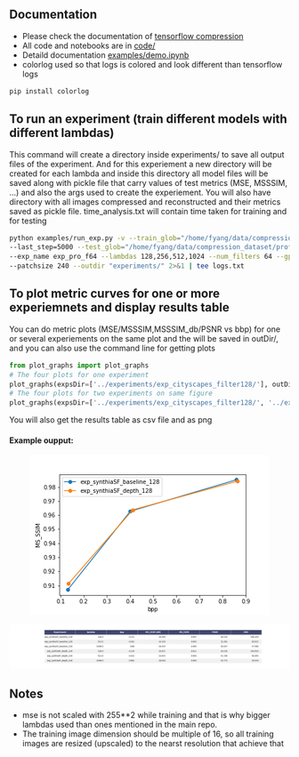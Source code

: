 ## Documentation
- Please check the documentation of [tensorflow compression](https://tensorflow.github.io/compression/)       
- All code and notebooks are in [code/](https://gitlab.cvc.uab.es/fyang/DIC_cvc/blob/basem/code/)      
- Detaild documentation [examples/demo.ipynb](https://gitlab.cvc.uab.es/fyang/DIC_cvc/blob/basem/examples/demo.ipynb)                      
- colorlog used so that logs is colored and look different than tensorflow logs               
            
```bash
pip install colorlog
```
            

## To run an experiment (train different models with different lambdas)
This command will create a directory inside experiments/ to save all output files of the experiment. And for this experiement a new directory will be created for each lambda and inside this directory all model files will be saved along with pickle file that carry values of test metrics (MSE, MSSSIM, ...) and also the args used to create the experiement. You will also have directory with all images compressed and reconstructed and their metrics saved as pickle file. time_analysis.txt will contain time taken for training and for testing
```bash
python examples/run_exp.py -v --train_glob="/home/fyang/data/compression_dataset/professional/train/*.png" 
--last_step=5000 --test_glob="/home/fyang/data/compression_dataset/professional/valid/*.png" 
--exp_name exp_pro_f64 --lambdas 128,256,512,1024 --num_filters 64 --gpu 5,1 exp 
--patchsize 240 --outdir "experiments/" 2>&1 | tee logs.txt
```   

## To plot metric curves for one or more experiemnets and display results table  

You can do metric plots (MSE/MSSSIM,MSSSIM_db/PSNR vs bbp) for one or several experiements on the same plot and the will be saved in outDir/, and you can also use the command line for getting plots
 

```python
from plot_graphs import plot_graphs
# The four plots for one experiment 
plot_graphs(expsDir=['../experiments/exp_cityscapes_filter128/'], outDir='../experiments/')
# The four plots for two experiments on same figure 
plot_graphs(expsDir=['../experiments/exp_cityscapes_filter128/', '../experiments/exp_cityscapes_filter64/'], outDir='../experiments/')
```           

You will also get the results table as csv file and as png  

#### Example oupput:
<p align="center">
 <img src=figures/bppVsMSSSIM.png?raw=true>
</p>

<p align="center">
 <img src=figures/results.png?raw=true>
</p>
                 


## Notes
* mse is not scaled with 255**2 while training and that is why bigger lambdas used than ones mentioned in the main repo.     
* The training image dimension should be multiple of 16, so all training images are resized (upscaled) to the nearst resolution that achieve that  
